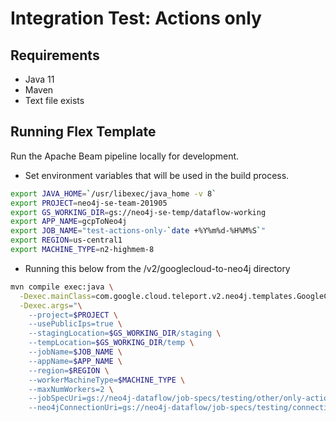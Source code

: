 #  Integration Test: Actions only

## Requirements
* Java 11
* Maven
* Text file exists

## Running Flex Template

Run the Apache Beam pipeline locally for development.

* Set environment variables that will be used in the build process.
 ```sh
 export JAVA_HOME=`/usr/libexec/java_home -v 8`
 export PROJECT=neo4j-se-team-201905
 export GS_WORKING_DIR=gs://neo4j-se-temp/dataflow-working
 export APP_NAME=gcpToNeo4j
 export JOB_NAME="test-actions-only-`date +%Y%m%d-%H%M%S`"
 export REGION=us-central1
 export MACHINE_TYPE=n2-highmem-8
 ```
 * Running this below from the /v2/googlecloud-to-neo4j directory
 ```sh
 mvn compile exec:java \
   -Dexec.mainClass=com.google.cloud.teleport.v2.neo4j.templates.GoogleCloudToNeo4j \
   -Dexec.args="\
     --project=$PROJECT \
     --usePublicIps=true \
     --stagingLocation=$GS_WORKING_DIR/staging \
     --tempLocation=$GS_WORKING_DIR/temp \
     --jobName=$JOB_NAME \
     --appName=$APP_NAME \
     --region=$REGION \
     --workerMachineType=$MACHINE_TYPE \
     --maxNumWorkers=2 \
     --jobSpecUri=gs://neo4j-dataflow/job-specs/testing/other/only-actions-jobspec.json \
     --neo4jConnectionUri=gs://neo4j-dataflow/job-specs/testing/connection/auradb-free-connection.json"
 ```

